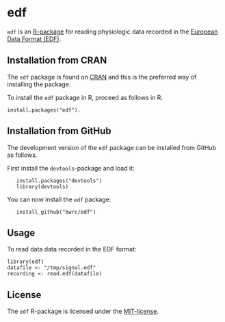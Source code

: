 edf
=======

`edf` is an [R-package](https://www.r-project.org/) for reading physiologic data recorded in the [European Data Format (EDF)](http://www.edfplus.info/).

Installation from CRAN
-----------------------
The `edf` package is found on [CRAN](https://cran.r-project.org/web/packages/edf/) and this is the preferred way of installing the package.

To install the `edf` package in R, proceed as follows in R.

```
install.packages("edf").
```
Installation from GitHub
-----------------------
The development version of the `edf` package can be installed from GitHub as follows.

First install the `devtools`-package and load it:
```
   install.packages("devtools")
   library(devtools)
```

You can now install the `edf` package:
```
   install_github("bwrc/edf")
```

Usage
-----
To read data data recorded in the EDF format:

```
library(edf)
datafile <- "/tmp/signal.edf"
recording <- read.edf(datafile)
```

License
-------
The `edf` R-package is licensed under the [MIT-license](http://opensource.org/licenses/MIT).
